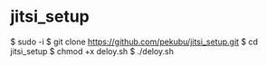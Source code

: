 # jitsi_setup
$ sudo -i
$ git clone https://github.com/pekubu/jitsi_setup.git
$ cd jitsi_setup
$ chmod +x deloy.sh
$ ./deloy.sh
